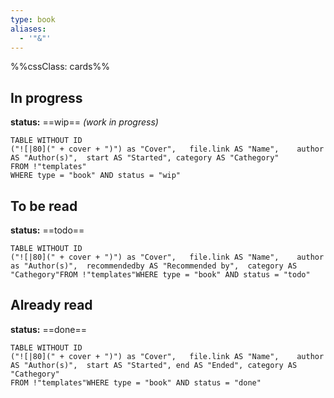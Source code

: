 ```yaml
---
type: book
aliases:
  - '"&"'
---
```



%%cssClass: cards%%
## In progress
**status:** ==wip== *(work in progress)*
```dataview
TABLE WITHOUT ID	
("![|80](" + cover + ")") as "Cover",	file.link AS "Name",	author AS "Author(s)",	start AS "Started",	category AS "Cathegory"
FROM !"templates"
WHERE type = "book" AND status = "wip"
```

## To be read
**status:** ==todo==
```dataview
TABLE WITHOUT ID	
("![|80](" + cover + ")") as "Cover",	file.link AS "Name",	author as "Author(s)",	recommendedby AS "Recommended by",	category AS "Cathegory"FROM !"templates"WHERE type = "book" AND status = "todo"
```
## Already read
**status:** ==done==
```dataview
TABLE WITHOUT ID	
("![|80](" + cover + ")") as "Cover",	file.link AS "Name",	author AS "Author(s)",	start AS "Started",	end AS "Ended",	category AS "Cathegory"
FROM !"templates"WHERE type = "book" AND status = "done"
````

